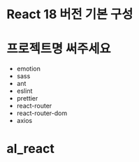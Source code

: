 # React 18 버전 기본 구성

# 프로젝트명 써주세요

- emotion
- sass
- ant
- eslint
- prettier
- react-router
- react-router-dom
- axios
# al_react
